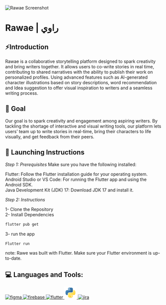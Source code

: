 
<img src="https://github.com/user-attachments/assets/38c9fe79-97ea-413c-9754-a36a5bb2bc5b" width="200" alt="Rawae Screenshot">

# Rawae | راوي 

<h2> ⚡Introduction </h2> 
Rawae is a collaborative storytelling platform designed to spark creativity and bring writers together.
It allows users to co-write stories in real time, contributing to shared narratives with the ability to publish their work on personalized profiles.
Using advanced features such as AI-generated character illustrations based on story descriptions, word recommendation and Idea suggestion to offer visual inspiration to writers and a seamless writing process. 

<h2> 🚩 Goal </h2> 
Our goal is to spark creativity and engagement among aspiring writers. By tackling 
the shortage of interactive and visual writing tools, our platform lets users’ team up to write 
stories in real-time, bring their characters to life visually, and get feedback from their peers.

<h2> 📓 Launching Instructions </h2>
<p> 
<em>Step 1: Prerequisites </em> 
Make sure you have the following installed:

Flutter: Follow the Flutter installation guide for your operating system. <br>
Android Studio or VS Code: For running the Flutter app and using the Android SDK. <br> 
Java Development Kit (JDK) 17: Download JDK 17 and install it. <br> 

<em> Step 2: Instructions </em>

1- Clone the Repository <br> 
2- Install Dependencies <br> 

 ```bash
flutter pub get
   ```
3- run the app <br> 
 ```bash
Flutter run
   ```
note: 
Rawe was built with Flutter. Make sure your Flutter environment is up-to-date.


  
</p>
<h2 align="left"> 💻 Languages and Tools:</h2>
<p align="left"> 
  <a href="https://www.figma.com/" target="_blank" rel="noreferrer"> 
    <img src="https://www.vectorlogo.zone/logos/figma/figma-icon.svg" alt="figma" width="40" height="40"/> 
  </a> 
  <a href="https://firebase.google.com/" target="_blank" rel="noreferrer"> 
    <img src="https://www.vectorlogo.zone/logos/firebase/firebase-icon.svg" alt="firebase" width="40" height="40"/> 
  </a> 
  <a href="https://flutter.dev" target="_blank" rel="noreferrer"> 
    <img src="https://www.vectorlogo.zone/logos/flutterio/flutterio-icon.svg" alt="flutter" width="40" height="40"/> 
  </a> 
  <a href="https://www.python.org" target="_blank" rel="noreferrer"> 
    <img src="https://raw.githubusercontent.com/devicons/devicon/master/icons/python/python-original.svg" alt="python" width="40" height="40"/> 
  </a>

  <a href="https://www.atlassian.com/software/jira" target="_blank" rel="noreferrer"> 
    <img src="https://www.vectorlogo.zone/logos/atlassian_jira/atlassian_jira-icon.svg" alt="jira" width="40" height="40"/> 
 
  </a>
</p>
